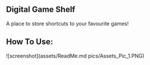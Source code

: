 ## Digital Game Shelf

A place to store shortcuts to your favourite games!

## How To Use:

![screenshot](assets/ReadMe.md pics/Assets_Pic_1.PNG)
